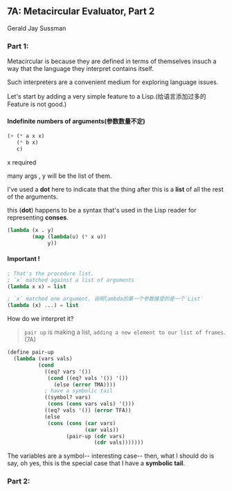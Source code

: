 ## 7A: Metacircular Evaluator, Part 2

Gerald Jay Sussman

### Part 1:

Metacircular is because they are defined in terms of themselves insuch a way that the language they interpret contains itself.

Such interpreters are a convenient medium for exploring language issues.

Let's start by adding a very simple feature to a Lisp.(给语言添加过多的Feature is not good.)



#### Indefinite numbers of arguments(参数数量不定)

```lisp
(+ (* a x x)
   (* b x)
   c)
```

x required

many args , y will be the list of them.

I've used a **dot** here to indicate that the thing after this is a **list** of all the rest of the arguments.

this (**dot**) happens to be a syntax that's used in the Lisp reader for representing **conses**.

```lisp
(lambda (x . y)
        (map (lambda(u) (* x u))
             y))
```



#### Important !

```lisp
; That's the procedure list.
; `x` matched against a list of arguments
(lambda x x) = list

; `x` matched one argument. 说明lambda的第一个参数接受的是一个`List`
(lambda (x) ...) = list
```

How do we interpret it?

> `pair up` is making a list, `adding a new element to our list of frames`.(7A)

```lisp
(define pair-up
  (lambda (vars vals)
          (cond
            ((eq? vars '())
             (cond ((eq? vals '()) '())
               (else (error TMA))))
            ; have a symbolic tail
            ((symbol? vars)
             (cons (cons vars vals) '()))
            ((eq? vals '()) (error TFA))
            (else
             (cons (cons (car vars)
                         (car vals))
                   (pair-up (cdr vars)
                            (cdr vals)))))))
```

The variables are a symbol-- interesting case-- then, what I should do is say, oh yes, this is the special case that I have a **symbolic tail**.

### Part 2:

